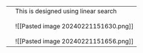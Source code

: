 |     |                                                                                                                              |
| --- | ---------------------------------------------------------------------------------------------------------------------------- |
|     | This is designed using linear search<br><br>![[Pasted image 20240221151630.png]]<br><br>![[Pasted image 20240221151656.png]] |
